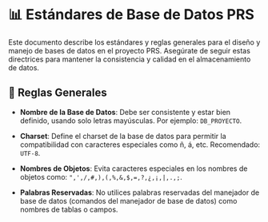 # 📊 Estándares de Base de Datos PRS

Este documento describe los estándares y reglas generales para el diseño y manejo de bases de datos en el proyecto PRS. Asegúrate de seguir estas directrices para mantener la consistencia y calidad en el almacenamiento de datos.

## 📝 Reglas Generales

- **Nombre de la Base de Datos**: Debe ser consistente y estar bien definido, usando solo letras mayúsculas. Por ejemplo: `DB_PROYECTO`.

- **Charset**: Define el charset de la base de datos para permitir la compatibilidad con caracteres especiales como ñ, á, etc. Recomendado: `UTF-8`.

- **Nombres de Objetos**: Evita caracteres especiales en los nombres de objetos como: `",',/,#,),(,%,&,$,=,?,¿,¡,|,.,;`.

- **Palabras Reservadas**: No utilices palabras reservadas del manejador de base de datos (comandos del manejador de base de datos) como nombres de tablas o campos.
